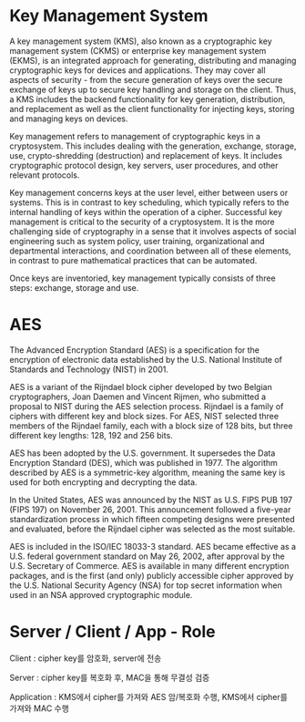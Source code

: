 # Key Management System 

A key management system (KMS), also known as a cryptographic key management system (CKMS) or enterprise key management system (EKMS), is an integrated approach for generating, distributing and managing cryptographic keys for devices and applications. 
They may cover all aspects of security - from the secure generation of keys over the secure exchange of keys up to secure key handling and storage on the client. 
Thus, a KMS includes the backend functionality for key generation, distribution, and replacement as well as the client functionality for injecting keys, storing and managing keys on devices.

Key management refers to management of cryptographic keys in a cryptosystem. 
This includes dealing with the generation, exchange, storage, use, crypto-shredding (destruction) and replacement of keys. 
It includes cryptographic protocol design, key servers, user procedures, and other relevant protocols.

Key management concerns keys at the user level, either between users or systems. 
This is in contrast to key scheduling, which typically refers to the internal handling of keys within the operation of a cipher.
Successful key management is critical to the security of a cryptosystem. 
It is the more challenging side of cryptography in a sense that it involves aspects of social engineering such as system policy, user training, organizational and departmental interactions, 
and coordination between all of these elements, in contrast to pure mathematical practices that can be automated.

Once keys are inventoried, key management typically consists of three steps: exchange, storage and use.

# AES

The Advanced Encryption Standard (AES) is a specification for the encryption of electronic data established by the U.S. National Institute of Standards and Technology (NIST) in 2001.

AES is a variant of the Rijndael block cipher developed by two Belgian cryptographers, Joan Daemen and Vincent Rijmen, who submitted a proposal to NIST during the AES selection process. 
Rijndael is a family of ciphers with different key and block sizes. For AES, NIST selected three members of the Rijndael family, each with a block size of 128 bits, but three different key lengths: 128, 192 and 256 bits.

AES has been adopted by the U.S. government. It supersedes the Data Encryption Standard (DES), which was published in 1977. 
The algorithm described by AES is a symmetric-key algorithm, meaning the same key is used for both encrypting and decrypting the data.

In the United States, AES was announced by the NIST as U.S. FIPS PUB 197 (FIPS 197) on November 26, 2001. 
This announcement followed a five-year standardization process in which fifteen competing designs were presented and evaluated, 
before the Rijndael cipher was selected as the most suitable.

AES is included in the ISO/IEC 18033-3 standard. AES became effective as a U.S. 
federal government standard on May 26, 2002, after approval by the U.S. Secretary of Commerce. 
AES is available in many different encryption packages, and is the first (and only) publicly accessible cipher approved by the U.S. 
National Security Agency (NSA) for top secret information when used in an NSA approved cryptographic module.

# Server / Client / App - Role
Client : cipher key를 암호화, server에 전송

Server : cipher key를 복호화 후, MAC을 통해 무결성 검증

Application : KMS에서 cipher를 가져와 AES 암/복호화 수행, KMS에서 cipher를 가져와 MAC 수행
